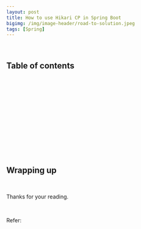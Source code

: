 ```yaml
---
layout: post
title: How to use Hikari CP in Spring Boot
bigimg: /img/image-header/road-to-solution.jpeg
tags: [Spring]
---
```





<br>

## Table of contents





<br>

## 





<br>

## 






<br>

## 





<br>

## 





<br>

## Wrapping up





<br>

Thanks for your reading.

<br>

Refer:
